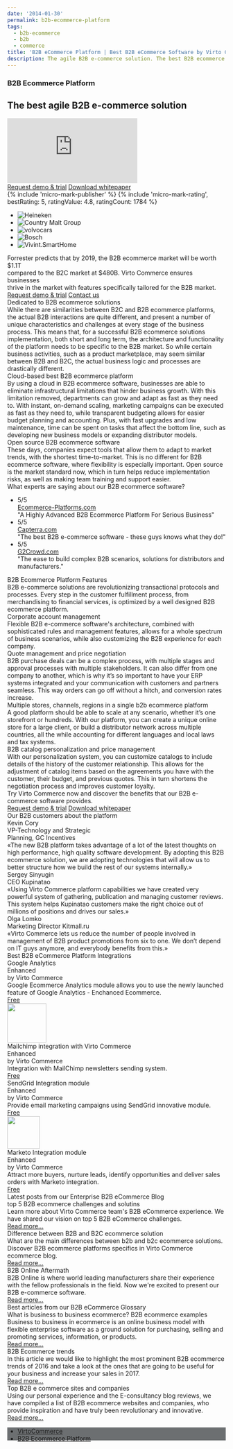```yaml
---
date: '2014-01-30'
permalink: b2b-ecommerce-platform
tags:
  - b2b-ecommerce
  - b2b
  - commerce
title: 'B2B eCommerce Platform | Best B2B eCommerce Software by Virto Commerce'
description: The agile B2B e-commerce solution. The best B2B ecommerce software developers deserve.
---
```

<section itemscope itemtype="http://schema.org/Article">
    <meta itemprop="author" content="Virtocommerce">
    <meta itemprop="datePublished" content="2017-09-06">
    <meta itemprop="dateModified" content="2018-02-22">
    <section class="enterprise" data-name="section">
        <div class="section-inner responsive">
            <div itemprop="mainEntityOfPage">
                <h1 itemprop="headline" class="section-t">B2B Ecommerce Platform</h1>
                <h2 class="section-descr">The best agile B2B e-commerce solution</h2>
            </div>
            <div class="mac">
                <div class="inner">
                    <iframe id="video" src="https://www.youtube.com/embed/22BMH86RQys?ecver=1" allowfullscreen="" frameborder="0"></iframe>
                </div>
            </div>
            <div class="section-actions">
                <a href="/try-now" class="button white fill">Request demo & trial</a>
                <a href="/features/for-business-professionals" class="button white">Download whitepaper</a>
            </div>
        </div>
    </section>
    <div itemprop="articleBody" class="vc-sections-container">
        <!-- <section class="ecommerce" data-name="section">
        <div class="section-inner responsive">
            <div class="cols">
                <div itemprop="mainEntityOfPage" class="col">
                    <div itemprop="headline" class="section-t">B2B Ecommerce Platform</div>
                    <div class="section-descr">The best agile B2B e-commerce solution</div>
                    <div class="section-actions">
                        <a href="/try-now" class="button white fill">Request demo & trial</a>
                        <a href="/features/for-business-professionals" class="button white">Download whitepaper</a>
                    </div>
                </div>
                <div class="col">
                    <div class="mac">
                        <div class="inner">
                            <iframe id="video" src="https://www.youtube.com/embed/22BMH86RQys?ecver=1" allowfullscreen="" frameborder="0"></iframe>
                        </div>
                    </div>
                </div>
            </div>
        </div>
    </section> -->
        {% include 'micro-mark-publisher' %}
        {% include 'micro-mark-rating', bestRating: 5, ratingValue: 4.8, ratingCount: 1784 %}
        <section class="costumers" data-name="section">
            <ul class="list responsive">
                <li class="list-item">
                    <a class="list-link">
                        <img src="assets/images/casestudies/heineken.png" alt="Heineken" class="list-pic">
                    </a>
                </li>
                <li class="list-item">
                    <a class="list-link">
                        <img src="assets/images/casestudies/country-malt-group.jpg" alt="Country Malt Group" class="list-pic">
                    </a>
                </li>
                <li class="list-item">
                    <a class="list-link">
                        <img src="assets/images/casestudies/volvocars-logo.jpg" alt="volvocars" class="list-pic">
                    </a>
                </li>
                <li class="list-item">
                    <a class="list-link">
                        <img src="assets/images/casestudies/bosch.png" alt="Bosch" class="list-pic">
                    </a>
                </li>
                <li class="list-item">
                    <a class="list-link">
                        <img src="assets/images/casestudies/vivint-smart-home.png" alt="Vivint.SmartHome" class="list-pic">
                    </a>
                </li>
            </ul>
        </section>
        <section class="product-descr" data-name="section">
            <div class="section-inner responsive">
                <div class="product-info">
                    <div class="section-descr">
                        Forrester predicts that by 2019, the B2B eсommerce market will be worth $1.1T <br>
                        compared to the B2C market at $480B. Virto Commerce ensures businesses <br>
                        thrive in the market with features specifically tailored for the B2B market.
                    </div>
                    <div class="section-actions">
                        <a href="/try-now" class="button fill">Request demo &amp; trial</a>
                        <a href="/contact-us" class="button striped">Contact us</a>
                    </div>
                </div>
            </div>
        </section>
        <section class="section" data-name="section">
            <div class="section-row responsive">
                <div class="section-cnt">
                    <div class="section-img">
                        <span itemprop="image" itemscope itemtype="https://schema.org/ImageObject">
                            <img itemprop="url contentUrl" class="section-pic" src="assets/images/b2b/ecommerce-solutions.jpg" alt="">
                            <meta itemprop="width" content="300">
                            <meta itemprop="height" content="186">
                        </span>
                    </div>
                    <div class="section-text">
                        <div class="section-t">Dedicated to B2B ecommerce solutions</div>
                        <div class="section-descr">
                            While there are similarities between B2C and B2B ecommerce platforms, the actual B2B interactions are quite different, and present a number of unique characteristics and challenges at every stage of the business process. This means that, for a successful B2B ecommerce solutions implementation, both short and long term, the architecture and functionality of the platform needs to be specific to the B2B market.  So while certain business activities, such as a product marketplace, may seem similar between B2B and B2C, the actual business logic and processes are drastically different.
                        </div>
                    </div>
                </div>
            </div>
            <div class="section-row responsive">
                <div class="section-cnt">
                    <div class="section-text">
                        <div class="section-t">Cloud-based best B2B ecommerce platform</div>
                        <div class="section-descr">
                            By using a cloud in B2B ecommerce software, businesses are able to eliminate infrastructural limitations that hinder business growth. With this limitation removed, departments can grow and adapt as fast as they need to. With instant, on-demand scaling, marketing campaigns can be executed as fast as they need to, while transparent budgeting allows for easier budget planning and accounting.  Plus, with fast upgrades and low maintenance, time can be spent on tasks that affect the bottom line, such as developing new business models or expanding distributor models.
                        </div>
                    </div>
                    <div class="section-img">
                        <img class="section-pic" src="assets/images/b2b/ecommerce-platform.jpg" alt="">
                    </div>
                </div>
            </div>
            <div class="section-row responsive">
                <div class="section-cnt">
                    <div class="section-img">
                        <img class="section-pic" src="assets/images/b2b/ecommerce-software.jpg" alt="">
                    </div>
                    <div class="section-text">
                        <div class="section-t">Open source B2B ecommerce software</div>
                        <div class="section-descr">
                            These days, companies expect tools that allow them to adapt to market trends, with the shortest time-to-market. This is no different for B2B ecommerce software, where flexibility is especially important.  Open source is the market standard now, which in turn helps reduce implementation risks, as well as making team training and support easier.
                        </div>
                    </div>
                </div>
            </div>
        </section>
        <section class="app-blocks-section" data-name="section">
            <div class="section-inner responsive">
                <div class="section-t">What experts are saying about our B2B ecommerce software?</div>
                <ul class="list list-studios three-items">
                    <li class="list-item">
                        <div class="list-inner">
                            <div class="list-body">
                                <div class="list-t">5/5</div>
                                <div class="list-text"><a href="https://ecommerce-platforms.com/articles/virtocommerce-review-highly-advanced-enterprise-ecommerce-platform-serious-business" target="_blank" rel="nofollow">Ecommerce-Platforms.com</a></div>
                                <div class="list-descr">"A Highly Advanced B2B Ecommerce Platform For Serious Business"</div>
                            </div>
                        </div>
                    </li>
                    <li class="list-item">
                        <div class="list-inner">
                            <div class="list-body">
                                <div class="list-t">5/5</div>
                                <div class="list-text"><a href="https://www.capterra.com/p/147200/VirtoCommerce/" target="_blank" rel="nofollow">Capterra.com</a></div>
                                <div class="list-descr">
                                    "The best B2B e-commerce software - these guys knows what they do!"
                                </div>
                            </div>
                        </div>
                    </li>
                    <li class="list-item">
                        <div class="list-inner">
                            <div class="list-body">
                                <div class="list-t">5/5</div>
                                <div class="list-text"><a href="https://www.g2crowd.com/products/virtocommerce/reviews" target="_blank" rel="nofollow">G2Crowd.com</a></div>
                                <div class="list-descr">
                                    "The ease to build complex B2B scenarios, solutions for distributors and manufacturers."
                                </div>
                            </div>
                        </div>
                    </li>
                </ul>
            </div>
        </section>
        <section class="ecommerce-features" data-name="section">
            <div class="section-inner responsive">
                <div class="section-t">B2B Ecommerce Platform Features</div>
                <div class="section-descr">
                    B2B e-commerce solutions are revolutionizing transactional protocols and processes. Every step in the customer
                    fulfillment process, from merchandising to financial services, is optimized by a well designed B2B ecommerce
                    platform.
                </div>
                <div class="section-row">
                    <div class="section-cnt">
                        <div class="section-img">
                            <img src="assets/images/b2b/icon-corporate-acc.png" alt="">
                        </div>
                        <div class="section-text">
                            <div class="section-t">Corporate account management</div>
                            <div class="section-descr">
                                Flexible B2B e-commerce software's architecture, combined with sophisticated rules and management features, allows for a whole spectrum of business scenarios, while also customizing the B2B experience for each company.
                            </div>
                        </div>
                    </div>
                </div>
                <div class="section-row">
                    <div class="section-cnt">
                        <div class="section-text">
                            <div class="section-t">Quote management and price negotiation</div>
                            <div class="section-descr">
                                B2B purchase deals can be a complex process, with multiple stages and approval processes with multiple stakeholders. It can also differ from one company to another, which is why it’s so important to have your ERP systems integrated and your communication with customers and partners seamless. This way orders can go off without a hitch, and conversion rates increase.
                            </div>
                        </div>
                        <div class="section-img">
                            <img src="assets/images/b2b/icon-quote-management.png" alt="">
                        </div>
                    </div>
                </div>
                <div class="section-row">
                    <div class="section-cnt">
                        <div class="section-img">
                            <img src="assets/images/b2b/icon-multiple-stores.png" alt="">
                        </div>
                        <div class="section-text">
                            <div class="section-t">Multiple stores, channels, regions in a single b2b ecommerce platform</div>
                            <div class="section-descr">
                                A good platform should be able to scale at any scenario, whether it’s one storefront or hundreds. With our platform, you can create a unique online store for a large client, or build a distributor network across multiple countries, all the while accounting for different languages and local laws and tax systems.
                            </div>
                        </div>
                    </div>
                </div>
                <div class="section-row">
                    <div class="section-cnt">
                        <div class="section-text">
                            <div class="section-t">B2B catalog personalization and price management</div>
                            <div class="section-descr">
                                With our personalization system, you can customize catalogs to include details of the history of the customer relationship. This allows for the adjustment of catalog items based on the agreements you have with the customer, their budget, and previous quotes. This in turn shortens the negotiation process and improves customer loyalty.
                            </div>
                        </div>
                        <div class="section-img">
                            <img src="assets/images/b2b/icon-catalog.png" alt="">
                        </div>
                    </div>
                </div>
                <div class="mini">
                    Try Virto Commerce now and discover the benefits that our B2B e-commerce software provides.
                </div>
                <div class="section-actions">
                    <a href="/try-now" class="button fill">Request demo & trial</a>
                    <a href="/download-b2b-whitepaper" class="button striped">Download whitepaper</a>
                </div>
            </div>
        </section>
        <section class="b2b-customers" data-name="section">
            <div class="section-inner responsive">
                <div class="section-t">Our B2B customers about the platform</div>
                <div class="cols">
                    <div class="col">
                        <div class="customer-info">
                            <img src="assets/images/b2b/kevin.jpg" alt="" class="customer-pic">
                            <div class="customer-other">
                                <div class="customer-name">Kevin Cory</div>
                                <div class="customer-descr">
                                    VP-Technology and Strategic <br>
                                    Planning, GC Incentives
                                </div>
                            </div>
                        </div>
                        <div class="customer-text">
                            «The new B2B platform takes advantage of a lot of the latest thoughts on high performance, high quality software development. By adopting this B2B ecommerce solution, we are adopting technologies that will allow us to better structure how we build the rest of our systems internally.»
                        </div>
                    </div>
                    <div class="col">
                        <div class="customer-info">
                            <img src="assets/images/b2b/sergey.jpg" alt="" class="customer-pic">
                            <div class="customer-other">
                                <div class="customer-name">Sergey Sinyugin</div>
                                <div class="customer-descr">
                                    CEO Kupinatao
                                </div>
                            </div>
                        </div>
                        <div class="customer-text">
                            «Using Virto Commerce platform capabilities we have created very powerful system of gathering, publication and managing customer reviews. This system helps Kupinatao customers make the right choice out of millions of positions and drives our sales.»
                        </div>
                    </div>
                    <div class="col">
                        <div class="customer-info">
                            <img src="assets/images/b2b/lomko.jpg" alt="" class="customer-pic">
                            <div class="customer-other">
                                <div class="customer-name">Olga Lomko</div>
                                <div class="customer-descr">
                                    Marketing Director Kitmall.ru
                                </div>
                            </div>
                        </div>
                        <div class="customer-text">
                            «Virto Commerce lets us reduce the number of people involved in management of B2B product promotions from six to one. We don’t depend on IT guys anymore, and everybody benefits from this.»
                        </div>
                    </div>
                </div>
            </div>
        </section>
        <section class="app-blocks-section" data-name="section">
            <div class="section-inner responsive">
                <div class="section-t">Best B2B eCommerce Platform Integrations</div>
                <div class="cols">
                    <div class="col">
                        <div class="integration-item">
                            <div class="integration-img">
                                <img src="assets/images/b2b/icon-google.png" alt="">
                            </div>
                            <div class="integration-t">
                                Google Analytics <br>Enhanced
                            </div>
                            <div class="integration-name">
                                by Virto Commerce
                            </div>
                            <div class="integration-descr">
                                Google Ecommerce
                                Analytics module allows
                                you to use the newly launched
                                feature of Google Analytics -
                                Enchanced Ecommerce.
                            </div>
                            <a href="/apps/extensions/google-analytics-enhanced-ecommerce" class="integration-status">Free</a>
                        </div>
                    </div>
                    <div class="col">
                        <div class="integration-item">
                            <div class="integration-img">
                                <img style="height:90px;" src="//vc4prod.blob.core.windows.net/catalog/3f99c499-cd54-4fa7-8ffe-26e9eeae1ca0.png" alt="">
                            </div>
                            <div class="integration-t">
                                Mailchimp integration with Virto Commerce <br>Enhanced
                            </div>
                            <div class="integration-name">
                                by Virto Commerce
                            </div>
                            <div class="integration-descr">
                                Integration with MailChimp
                                newsletters sending system.
                            </div>
                            <a href="/apps/extensions/mailchimp" class="integration-status">Free</a>
                        </div>
                    </div>
                    <div class="col">
                        <div class="integration-item">
                            <div class="integration-img">
                                <img src="assets/images/b2b/icon-sendgrid.png" alt="">
                            </div>
                            <div class="integration-t">
                                SendGrid Integration module <br>Enhanced
                            </div>
                            <div class="integration-name">
                                by Virto Commerce
                            </div>
                            <div class="integration-descr">
                                Provide email
                                marketing campaigns using
                                SendGrid innovative module.
                            </div>
                            <a href="/apps/extensions/sendgrid-email-marketing" class="integration-status">Free</a>
                        </div>
                    </div>
                    <div class="col">
                        <div class="integration-item">
                            <div class="integration-img">
                                <img style="height:75px;" src="//vc4prod.blob.core.windows.net/catalog/FHQ-67784017/NewLogo.jpg" alt="">
                            </div>
                            <div class="integration-t">
                                Marketo Integration module <br>Enhanced
                            </div>
                            <div class="integration-name">
                                by Virto Commerce
                            </div>
                            <div class="integration-descr">
                                Attract more buyers,
                                nurture leads,
                                identify opportunities
                                and deliver sales orders
                                with Marketo integration.
                            </div>
                            <a href="/apps/extensions/marketo-marketing-automation" class="integration-status">Free</a>
                        </div>
                    </div>
                </div>
            </div>
        </section>
        <section class="latest-posts" data-name="section">
            <div class="section-inner responsive">
                <div class="section-t">Latest posts from our Enterprise B2B eCommerce Blog</div>
                <div class="cols">
                    <div class="col">
                        <div class="post-item">
                            <div class="post-img">
                                <img class="post-pic" src="assets/images/blog/b2becommerce.jpg" alt="">
                            </div>
                            <div class="post-t">top 5 B2B ecommerce challenges and solutins</div>
                            <div class="post-descr">
                                Learn more about Virto Commerce team's B2B eCommerce experience. We have shared our vision on top 5 B2B eCommerce challenges.
                            </div>
                            <a href="{{ '/blog/top5-b2b-ecommerce-challenges' | absolute_url }}" class="post-link">Read more...</a>
                        </div>
                    </div>
                    <div class="col">
                        <div class="post-item">
                            <div class="post-img">
                                <img class="post-pic" src="assets/images/blog/b2b-b2c-difference.png" alt="">
                            </div>
                            <div class="post-t">Difference between B2B and B2C ecommerce solution</div>
                            <div class="post-descr">
                                What are the main differences between b2b and b2c ecommerce solutions. Discover B2B ecommerce platforms specifics in Virto Commerce ecommerce blog.
                            </div>
                            <a href="{{ '/blog/difference-between-b2b-and-b2c-ecommerce-solution' | absolute_url }}" class="post-link">Read more...</a>
                        </div>
                    </div>
                    <div class="col">
                        <div class="post-item">
                            <div class="post-img">
                                <img class="post-pic" src="assets/images/blog/B2B-Online-Aftermath.jpg" alt="">
                            </div>
                            <div class="post-t">B2B Online Aftermath</div>
                            <div class="post-descr">
                                B2B Online is where world leading manufacturers share their experience with the fellow professionals in the field. Now we're excited to present our B2B e-commerce software.
                            </div>
                            <a href="{{ '/blog/b2b-online-aftermath' | absolute_url }}" class="post-link">Read more...</a>
                        </div>
                    </div>
                </div>
            </div>
        </section>
        <section class="best-articles-section" data-name="section">
            <div class="section-inner responsive">
                <div class="section-t">Best articles from our B2B eCommerce Glossary</div>
                <div class="cols">
                    <div class="col">
                        <div class="post-item">
                            <div class="post-img">
                                <img class="post-pic" src="assets/images/what-is-b2b-ecommerce.jpg" alt="">
                            </div>
                            <div class="post-t">What is business to business ecommerce? B2B ecommerce examples</div>
                            <div class="post-descr">
                                Business to business in ecommerce is an online business model with flexible enterprise software as a ground solution for purchasing, selling and promoting services, information, or products.
                            </div>
                            <a href="{{ '/glossary/what-is-b2b-ecommerce' | absolute_url }}" class="post-link">Read more...</a>
                        </div>
                    </div>
                    <div class="col">
                        <div class="post-item">
                            <div class="post-img">
                                <img class="post-pic" src="assets/images/blog/top-4-challenges-in-enterprise.jpg" alt="">
                            </div>
                            <div class="post-t">B2B Ecommerce trends</div>
                            <div class="post-descr">
                                In this article we would like to highlight the most prominent B2B ecommerce trends of 2016 and take a look at the ones that are going to be useful for your business and increase your sales in 2017.
                            </div>
                            <a href="{{ '/glossary/b2b-ecommerce-trends' | absolute_url }}" class="post-link">Read more...</a>
                        </div>
                    </div>
                    <div class="col">
                        <div class="post-item">
                            <div class="post-img">
                                <img class="post-pic" src="assets/images/blog/vc-latest-updates.jpg" alt="">
                            </div>
                            <div class="post-t">Top B2B e commerce sites and companies</div>
                            <div class="post-descr">
                                Using our personal experience and the E-consultancy blog reviews, we have compiled a list of B2B ecommerce websites and companies, who provide inspiration and have truly been revolutionary and innovative.
                            </div>
                            <a href="{{ '/glossary/b2b-ecommerce-companies-websites' | absolute_url }}" class="post-link">Read more...</a>
                        </div>
                    </div>
                </div>
            </div>
        </section>
        <section class="best-articles-section" data-name="section" style="background: #6c6f71; height: 30px; padding:0">
            <div class="section-inner responsive">
                <div class="cols">
                    <div class="col">
                        <div class="post-item">
                            <ul class="breadcrumbs-footer">
                                <li><a href="/">VirtoCommerce</a></li>
                                <li><a href="/b2b-ecommerce-platform">B2B Ecommerce Platform</a></li>
                            </ul>
                        </div>
                    </div>
                </div>
            </div>
        </section>
    </div>
</section>
